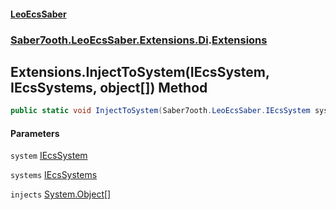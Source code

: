 #### [LeoEcsSaber](index.md 'index')
### [Saber7ooth.LeoEcsSaber.Extensions.Di](Saber7ooth.LeoEcsSaber.Extensions.Di.md 'Saber7ooth.LeoEcsSaber.Extensions.Di').[Extensions](Extensions.md 'Saber7ooth.LeoEcsSaber.Extensions.Di.Extensions')

## Extensions.InjectToSystem(IEcsSystem, IEcsSystems, object[]) Method

```csharp
public static void InjectToSystem(Saber7ooth.LeoEcsSaber.IEcsSystem system, Saber7ooth.LeoEcsSaber.IEcsSystems systems, object[] injects);
```
#### Parameters

<a name='Saber7ooth.LeoEcsSaber.Extensions.Di.Extensions.InjectToSystem(Saber7ooth.LeoEcsSaber.IEcsSystem,Saber7ooth.LeoEcsSaber.IEcsSystems,object[]).system'></a>

`system` [IEcsSystem](IEcsSystem.md 'Saber7ooth.LeoEcsSaber.IEcsSystem')

<a name='Saber7ooth.LeoEcsSaber.Extensions.Di.Extensions.InjectToSystem(Saber7ooth.LeoEcsSaber.IEcsSystem,Saber7ooth.LeoEcsSaber.IEcsSystems,object[]).systems'></a>

`systems` [IEcsSystems](IEcsSystems.md 'Saber7ooth.LeoEcsSaber.IEcsSystems')

<a name='Saber7ooth.LeoEcsSaber.Extensions.Di.Extensions.InjectToSystem(Saber7ooth.LeoEcsSaber.IEcsSystem,Saber7ooth.LeoEcsSaber.IEcsSystems,object[]).injects'></a>

`injects` [System.Object](https://docs.microsoft.com/en-us/dotnet/api/System.Object 'System.Object')[[]](https://docs.microsoft.com/en-us/dotnet/api/System.Array 'System.Array')